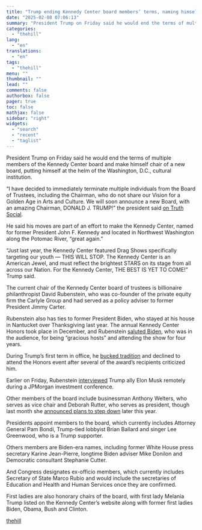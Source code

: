 ```yaml
---
title: "Trump ending Kennedy Center board members’ terms, naming himself chair in place of Rubenstein"
date: "2025-02-08 07:06:13"
summary: "President Trump on Friday said he would end the terms of multiple members of the Kennedy Center board and make himself chair of a new board, putting himself at the helm of the Washington, D.C., cultural institution. “I have decided to immediately terminate multiple individuals from the Board of Trustees,..."
categories:
  - "thehill"
lang:
  - "en"
translations:
  - "en"
tags:
  - "thehill"
menu: ""
thumbnail: ""
lead: ""
comments: false
authorbox: false
pager: true
toc: false
mathjax: false
sidebar: "right"
widgets:
  - "search"
  - "recent"
  - "taglist"
---
```


President Trump on Friday said he would end the terms of multiple members of the Kennedy Center board and make himself chair of a new board, putting himself at the helm of the Washington, D.C., cultural institution.

“I have decided to immediately terminate multiple individuals from the Board of Trustees, including the Chairman, who do not share our Vision for a Golden Age in Arts and Culture. We will soon announce a new Board, with an amazing Chairman, DONALD J. TRUMP!” the president said [on Truth Social](https://truthsocial.com/@realDonaldTrump/113964959500715895).

He said his moves are part of an effort to make the Kennedy Center, named for former President John F. Kennedy and located in Northwest Washington along the Potomac River, “great again.”

“Just last year, the Kennedy Center featured Drag Shows specifically targeting our youth — THIS WILL STOP. The Kennedy Center is an American Jewel, and must reflect the brightest STARS on its stage from all across our Nation. For the Kennedy Center, THE BEST IS YET TO COME!” Trump said.

The current chair of the Kennedy Center board of trustees is billionaire philanthropist David Rubenstein, who was co-founder of the private equity firm the Carlyle Group and had served as a policy adviser to former President Jimmy Carter.

Rubenstein also has ties to former President Biden, who stayed at his house in Nantucket over Thanksgiving last year. The annual Kennedy Center Honors took place in December, and Rubenstein [saluted Biden](https://thehill.com/blogs/in-the-know/5029679-donald-trump-kennedy-center-honors-joe-biden/), who was in the audience, for being “gracious hosts” and attending the show for four years.

During Trump’s first term in office, he [bucked tradition](https://thehill.com/homenews/administration/583912-bidens-to-attend-kennedy-center-honors-following-trump-boycott/) and declined to attend the Honors event after several of the award’s recipients criticized him.

Earlier on Friday, Rubenstein [interviewed](https://x.com/CGasparino/status/1887980332592545868) Trump ally Elon Musk remotely during a JPMorgan investment conference.

Other members of the board include businessman Anthony Welters, who serves as vice chair and Deborah Rutter, who serves as president, though last month she [announced plans to step down](https://thehill.com/blogs/in-the-know/5109026-deborah-rutter-kennedy-center-trump/) later this year.

Presidents appoint members to the board, which currently includes Attorney General Pam Bondi, Trump-tied lobbyist Brian Ballard and singer Lee Greenwood, who is a Trump supporter.

Others members are Biden-era names, including former White House press secretary Karine Jean-Pierre, longtime Biden adviser Mike Donilon and Democratic consultant Stephanie Cutter.

And Congress designates ex-officio members, which currently includes Secretary of State Marco Rubio and would include the secretaries of Education and Health and Human Services once they are confirmed.

First ladies are also honorary chairs of the board, with first lady Melania Trump listed on the Kennedy Center’s website along with former first ladies Biden, Obama, Bush and Clinton.

[thehill](https://thehill.com/blogs/in-the-know/5133803-trump-kennedy-center-board-chair-rubenstein/)
